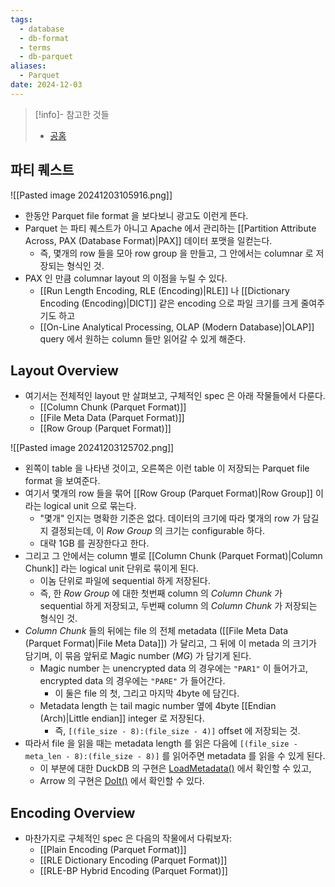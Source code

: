 ```yaml
---
tags:
  - database
  - db-format
  - terms
  - db-parquet
aliases:
  - Parquet
date: 2024-12-03
---
```

> [!info]- 참고한 것들
> - [공홈](https://parquet.apache.org/docs/)

## 파티 퀘스트

![[Pasted image 20241203105916.png]]

- 한동안 Parquet file format 을 보다보니 광고도 이런게 뜬다.
- Parquet 는 파티 퀘스트가 아니고 Apache 에서 관리하는 [[Partition Attribute Across, PAX (Database Format)|PAX]] 데이터 포맷을 일컫는다.
	- 즉, 몇개의 row 들을 모아 row group 을 만들고, 그 안에서는 columnar 로 저장되는 형식인 것.
- PAX 인 만큼 columnar layout 의 이점을 누릴 수 있다.
	- [[Run Length Encoding, RLE (Encoding)|RLE]] 나 [[Dictionary Encoding (Encoding)|DICT]] 같은 encoding 으로 파일 크기를 크게 줄여주기도 하고
	- [[On-Line Analytical Processing, OLAP (Modern Database)|OLAP]] query 에서 원하는 column 들만 읽어갈 수 있게 해준다.

## Layout Overview

- 여기서는 전체적인 layout 만 살펴보고, 구체적인 spec 은 아래 작물들에서 다룬다.
	- [[Column Chunk (Parquet Format)]]
	- [[File Meta Data (Parquet Format)]]
	- [[Row Group (Parquet Format)]]

![[Pasted image 20241203125702.png]]

- 왼쪽이 table 을 나타낸 것이고, 오른쪽은 이런 table 이 저장되는 Parquet file format 을 보여준다.
- 여기서 몇개의 row 들을 묶어 [[Row Group (Parquet Format)|Row Group]] 이라는 logical unit 으로 묶는다.
	- "몇개" 인지는 명확한 기준은 없다. 데이터의 크기에 따라 몇개의 row 가 담길지 결정되는데, 이 *Row Group* 의 크기는 configurable 하다.
	- 대략 1GB 를 권장한다고 한다.
- 그리고 그 안에서는 column 별로 [[Column Chunk (Parquet Format)|Column Chunk]] 라는 logical unit 단위로 묶이게 된다.
	- 이놈 단위로 파일에 sequential 하게 저장된다.
	- 즉, 한 *Row Group* 에 대한 첫번째 column 의 *Column Chunk* 가 sequential 하게 저장되고, 두번째 column 의 *Column Chunk* 가 저장되는 형식인 것.
- *Column Chunk* 들의 뒤에는 file 의 전체 metadata ([[File Meta Data (Parquet Format)|File Meta Data]]) 가 달리고, 그 뒤에 이 metada 의 크기가 담기며, 이 묶음 앞뒤로 Magic number (*MG*) 가 담기게 된다.
	- Magic number 는 unencrypted data 의 경우에는 `"PAR1"` 이 들어가고, encrypted data 의 경우에는 `"PARE"` 가 들어간다.
		- 이 둘은 file 의 첫, 그리고 마지막 4byte 에 담긴다.
	- Metadata length 는 tail magic number 옆에 4byte [[Endian (Arch)|Little endian]] integer 로 저장된다.
		- 즉, `[(file_size - 8):(file_size - 4)]` offset 에 저장되는 것.
- 따라서 file 을 읽을 때는 metadata length 를 읽은 다음에 `[(file_size - meta_len - 8):(file_size - 8)]` 를 읽어주면 metadata 를 읽을 수 있게 된다.
	- 이 부분에 대한 DuckDB 의 구현은 [LoadMetadata()](https://github.com/duckdb/duckdb/blob/v1.1.3/extension/parquet/parquet_reader.cpp#L59-L123) 에서 확인할 수 있고,
	- Arrow 의 구현은 [DoIt()](https://github.com/apache/arrow/blob/apache-arrow-18.1.0/cpp/tools/parquet/parquet_dump_footer.cc#L41-L90) 에서 확인할 수 있다.

## Encoding Overview

- 마찬가지로 구체적인 spec 은 다음의 작물에서 다뤄보자:
	- [[Plain Encoding (Parquet Format)]]
	- [[RLE Dictionary Encoding (Parquet Format)]]
	- [[RLE-BP Hybrid Encoding (Parquet Format)]]